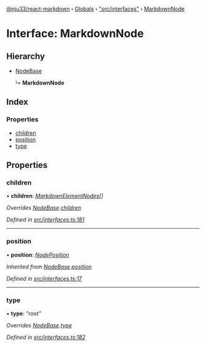 [@nju33/react-markdown](../README.md) › [Globals](../globals.md) › ["src/interfaces"](../modules/_src_interfaces_.md) › [MarkdownNode](_src_interfaces_.markdownnode.md)

# Interface: MarkdownNode

## Hierarchy

* [NodeBase](_src_interfaces_.nodebase.md)

  ↳ **MarkdownNode**

## Index

### Properties

* [children](_src_interfaces_.markdownnode.md#children)
* [position](_src_interfaces_.markdownnode.md#position)
* [type](_src_interfaces_.markdownnode.md#type)

## Properties

###  children

• **children**: *[MarkdownElementNodes](../modules/_src_interfaces_.md#markdownelementnodes)[]*

*Overrides [NodeBase](_src_interfaces_.nodebase.md).[children](_src_interfaces_.nodebase.md#optional-children)*

*Defined in [src/interfaces.ts:181](https://github.com/nju33/react-markdown/blob/3861cd2/src/interfaces.ts#L181)*

___

###  position

• **position**: *[NodePosition](_src_interfaces_.nodeposition.md)*

*Inherited from [NodeBase](_src_interfaces_.nodebase.md).[position](_src_interfaces_.nodebase.md#position)*

*Defined in [src/interfaces.ts:17](https://github.com/nju33/react-markdown/blob/3861cd2/src/interfaces.ts#L17)*

___

###  type

• **type**: *"root"*

*Overrides [NodeBase](_src_interfaces_.nodebase.md).[type](_src_interfaces_.nodebase.md#type)*

*Defined in [src/interfaces.ts:182](https://github.com/nju33/react-markdown/blob/3861cd2/src/interfaces.ts#L182)*
